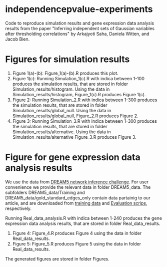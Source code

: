 # independencepvalue-experiments

Code to reproduce simulation results and gene expression data analysis results from the paper "Inferring independent sets of Gaussian variables after thresholding correlations" by Arkajyoti Saha, Daniela Witten, and Jacob Bien. 

# Figures for simulation results

1. Figure 1(a)-(b): Figure_1(a)-(b).R produces this plot.
2. Figure 1(c): Running Simulation_1(c).R with indica between 1-100 produces the simulation results, that are stored in folder Simulation_results/histogram. Using the data in Simulation_results/histogram, Figure_1(c).R produces Figure 1(c).
3. Figure 2: Running Simulation_2.R with indica between 1-300 produces the simulation results, that are stored in folder Simulation_results/global_null. Using the data in Simulation_results/global_null, Figure_2.R produces Figure 2.
4. Figure 3: Running Simulation_3.R with indica between 1-300 produces the simulation results, that are stored in folder Simulation_results/alternative. Using the data in Simulation_results/alternative Figure_3.R produces Figure 3.

# Figure for gene expression data analysis results
We use the data from [DREAM5 network inference challenge](https://www.synapse.org/#!Synapse:syn2787209/wiki/70354). For user convenience we provide the relevant data in folder DREAM5_data. The subfolders DREAM5_data/Training and DREAM5_data/gold_standard_edges_only contain data partainig to our article, and are downloaded from [training data](https://www.synapse.org/#!Synapse:syn2787212) and [Evaluation scrips](https://www.synapse.org/#!Synapse:syn2787219), respectively.

Running Real_data_analysis.R with indica between 1-240 produces the gene expression data analysis results, that are stored in folder Real_data_results. 

1. Figure 4: Figure_4.R produces Figure 4 using the data in folder Real_data_results. 
2. Figure 5: Figure_5.R produces Figure 5 using the data in folder Real_data_results.

The generated figures are stored in folder Figures. 
